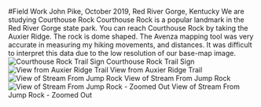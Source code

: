 #Field Work
John Pike, October 2019, Red River Gorge, Kentucky
We are studying Courthouse Rock 
Courthouse Rock is a popular landmark in the Red River Gorge state park. You can reach Courthouse Rock by taking the Auxier Ridge. The rock is dome shaped. 
The Avenza mapping tool was very accurate in measuring my hiking movements, and distances. It was difficult to interpret this data due to the low resolution of our base-map image. 
![Courthouse Rock Trail Sign](https://github.com/UKy-GIS/geo409-module-05-jrpi226/blob/master/CourthouseRockSign.JPG)
Courthouse Rock Trail Sign
![View from Auxier Ridge Trail](https://github.com/UKy-GIS/geo409-module-05-jrpi226/blob/master/TreeView.JPG)
View from Auxier Ridge Trail
![View of Stream From Jump Rock](https://github.com/UKy-GIS/geo409-module-05-jrpi226/blob/master/JumpRockRiver.JPG)
View of Stream From Jump Rock
![View of Stream From Jump Rock - Zoomed Out](https://github.com/UKy-GIS/geo409-module-05-jrpi226/blob/master/JumpRockRiverZoomedOut.JPG)
View of Stream From Jump Rock - Zoomed Out